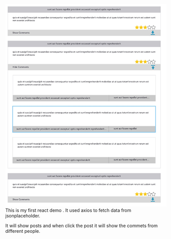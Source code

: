 
![](https://github.com/Jaorji/reactjsfirstdemo/blob/master/0C2B02A8-4397-42FB-A293-7D05CB70B0AA.png)  
This is my first react demo . It used axios to fetch data from jsonplaceholder.

It will show posts and when click the post it will show the commets from different people.
